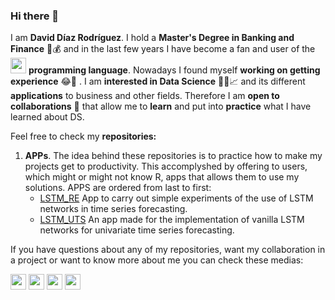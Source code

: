 ### Hi there 👋

I am __David Díaz Rodríguez__. I hold a __Master's Degree in Banking and Finance__ :abacus::moneybag: and in the last few years I have become a fan and user of the <img src = 'https://www.r-project.org/logo/Rlogo.png' width = '25'> __programming language__. Nowadays I found myself __working on getting experience__ :joy::rofl: . I am __interested in Data Science__ :man_technologist::chart_with_upwards_trend: and its different __applications__ to business and other fields. Therefore I am __open to collaborations__ :handshake: that allow me to __learn__ and put into __practice__ what I have learned about DS.

Feel free to check my __repositories:__
1. __APPs__. The idea behind these repositories is to practice how to make my projects get to productivity. This accomplyshed by offering to users, which might or might not know R, apps that allows them to use my solutions. APPS are ordered from last to first:
   - [LSTM_RE](https://github.com/davidrsch/LSTM_RE) App to carry out simple experiments of the use of LSTM networks in time series forecasting.
   - [LSTM_UTS](https://github.com/davidrsch/LSTM_UTS) An app made for the implementation of vanilla LSTM networks for univariate time series forecasting.

If you have questions about any of my repositories, want my collaboration in a project or want to know more about me you can check these medias:
<div>
  <a href='mailto:daviddrsch@gmail.com'><img src='https://drive.google.com/uc?export=view&id=15XuS0O_CprAAgi3r63dRKjphNxMBvBTx' width = '25' height = '25'></a>
  <a href = 'https://www.linkedin.com/in/david-d-6257951b8'><img src='https://drive.google.com/uc?export=view&id=1_22r0XZY_7uwqdx6u5resn-IwrcuVkMI' width = '25'></a>
  <a href = 'https://stackoverflow.com/users/12660035/david-d%c3%adaz?tab=profile'><img src= 'https://drive.google.com/uc?export=view&id=1t9qx-VTq0_f9fwxENzJARQICRGWlRSaC' width = '25'></a>
  <a href = 'https://orcid.org/0000-0002-0927-9795'><img src = 'https://drive.google.com/uc?export=view&id=1Ur729sBUrSJiYo8LNwNd8zVw1490DaJG' width = '25'></a>
</div>

<!--
<p align = 'center'><b>Support:</b></p>
<div align = 'center'>
<a href = 'https://drive.google.com/uc?export=view&id=1qxCy-QLbhG8t_KakHSU24af0Z_CjzKBq'><img src = 'https://drive.google.com/uc?export=view&id=1Z66_53tz5VtXBUxkB0qEqrGDK9BvkbqP' width='25%' height = '2%'/></a>
<a href = 'https://drive.google.com/uc?export=view&id=1cDTplii0HMth8ys6NSQjfLwL70i2TnC4'><img src = 'https://drive.google.com/uc?export=view&id=1O2OYSRznWTO05XRAF5egAZRHXVBtQS-J' width='25%' height = '2%'/></a>
<a href = 'https://drive.google.com/uc?export=view&id=1U2vwzXhIWBMGT0LGw7RUPt9MxPG3iIBf'><img src = 'https://drive.google.com/uc?export=view&id=1k-Fo8gwwMxZzvEK6mRG9Om0_4BkdvkHn' width='25%' height = '2%'/></a>
</div>
 -->
